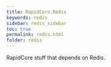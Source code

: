 ```yaml
---
title: RapidCore.Redis
keywords: redis
sidebar: redis_sidebar
toc: true
permalink: redis.html
folder: redis
---
```

RapidCore stuff that depends on Redis.
